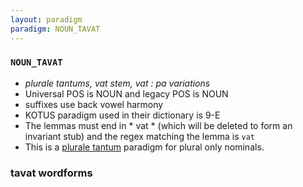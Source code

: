 ```yaml
---
layout: paradigm
paradigm: NOUN_TAVAT
---
```

### ` NOUN_TAVAT `

* _plurale tantums, vat stem, vat : pa variations_
* Universal POS is NOUN and legacy POS is NOUN
* suffixes use back vowel harmony
* KOTUS paradigm used in their dictionary is 9-E
* The lemmas must end in * vat * (which will be deleted to form an invariant stub) and the regex matching the lemma is ` vat `
* This is a [plurale tantum](https://en.wikipedia.org/wiki/Plurale_tantum) paradigm for plural only nominals.

### tavat wordforms


